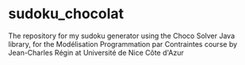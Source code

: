 # sudoku_chocolat
The repository for my sudoku generator using the Choco Solver Java library, for the Modélisation Programmation par Contraintes course by Jean-Charles Régin at Université de Nice Côte d'Azur
